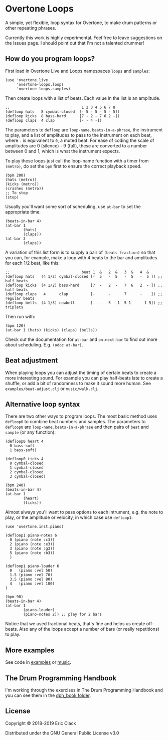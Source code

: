 # Overtone Loops

A simple, yet flexible, loop syntax for Overtone, to make drum patterns or other repeating phrases.

Currently this work is highly experimental. Feel free to leave suggestions on the Issues page. I should point out that I'm not a talented drummer!

## How do you program loops?

First load in Overtone Live and Loops namespaces `loops` and `samples`:

```
(use 'overtone.live
     'overtone-loops.loops
     'overtone-loops.samples)
```

Then create loops with a list of beats. Each value in the list is an amplitude.

```
;;                                1 2 3 4 5 6 7 8
(defloop hats   8 cymbal-closed  [- 5 - 5 - 5 - 5])
(defloop kicks  8 bass-hard      [7 - 2 - 7 6 2 -])
(defloop claps  4 clap           [- - 4 -])
```

The parameters to `defloop` are `loop-name`, `beats-in-a-phrase`, the instrument to play, and a list of amplitudes to pass to the instrument on each beat, where `-` is equivalent to `0`, a muted beat. For ease of coding the scale of amplitudes are 0 (silence) - 9 (full), these are converted to a number between 0 and 1, which is what the instrument expects. 

To play these loops just call the loop-name function with a timer from `(metro)`, do set the `bpm` first to ensure the correct playback speed.

```
(bpm 200)
(hats (metro))
(kicks (metro))
(crashes (metro))
;; To stop
(stop)
```

Usually you'll want some sort of scheduling, use `at-bar` to set the appropriate time:

```
(beats-in-bar 4)
(at-bar 1
        (hats)
        (claps))
(at-bar 3
        (claps))
```

A variation of this list form is to supply a pair of `(beats fraction)` so that you can, for example, make a loop with 4 beats to the bar and amplitudes for each 1/2 beat, like this:

```
;;                                beat 1  &   2  &   3  &   4  &
(defloop hats   (4 1/2) cymbal-closed [-  5   -  5   -  5   -  5 ]) ;; half beats
(defloop kicks  (4 1/2) bass-hard     [7  -   2  -   7  6   2  - ]) ;; half beats
(defloop claps   4      clap          [-      -      7      -    ]) ;; regular beats
(defloop bells  (4 1/3) cowbell       [- - -  5 - 1  5 1 -  - 1 5]) ;; triplets
```

Then run with:

```
(bpm 120)
(at-bar 1 (hats) (kicks) (claps) (bells))
```

Check out the documentation for `at-bar` and `on-next-bar` to find out more about scheduling. E.g. `(odoc at-bar)`.

## Beat adjustment

When playing loops you can adjust the timing of certain beats to create a more interesting sound. For example you can play half-beats late to create a shuffle, or add a bit of randomness to make it sound more human. See `examples/beat-adjust.clj` or `music/walk.clj`.

## Alternative loop syntax

There are two other ways to program loops. The most basic method uses `defloop0` to combine beat numbers and samples. The parameters to `defloop0` are `loop-name`, `beats-in-a-phrase` and then pairs of `beat` and `sample` (or any function):

```
(defloop0 heart 4
  0 bass-soft
  1 bass-soft)

(defloop0 ticks 4
  0 cymbal-closed
  1 cymbal-closed
  2 cymbal-closed
  3 cymbal-closed)

(bpm 240)
(beats-in-bar 4)
(at-bar 1
        (heart)
        (ticks))
```

Almost always you'll want to pass options to each intrument, e.g. the note to play, or the amplitude or velocity, in which case use `defloop1`:

```
(use 'overtone.inst.piano)

(defloop1 piano-notes 6
  0 (piano (note :c3))
  2 (piano (note :e3))
  3 (piano (note :g3))
  5 (piano (note :b3))
  )

(defloop1 piano-louder 6
  0   (piano :vel 50)
  1.5 (piano :vel 70)
  3.5 (piano :vel 80)
  4   (piano :vel 100)
)

(bpm 90)
(beats-in-bar 4)
(at-bar 1
        (piano-louder)
        (piano-notes 2)) ;; play for 2 bars
```

Notice that we used fractional beats, that's fine and helps us create off-beats. Also any of the loops accept a number of bars (or really repetitions) to play.

## More examples

See code in [examples](src/overtone_loops/examples) or [music](src/overtone_loops/music).

## The Drum Programming Handbook

I'm working through the exercises in The Drum Programming Handbook and you can see them in the [dph_book folder](src/overtone_loops/dph_book).

## License

Copyright © 2018-2019 Eric Clack

Distributed under the GNU General Public License v3.0
